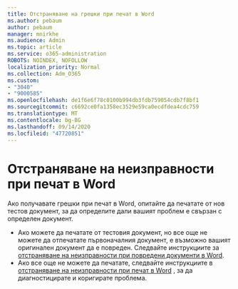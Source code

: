```yaml
---
title: Отстраняване на грешки при печат в Word
ms.author: pebaum
author: pebaum
manager: mnirkhe
ms.audience: Admin
ms.topic: article
ms.service: o365-administration
ROBOTS: NOINDEX, NOFOLLOW
localization_priority: Normal
ms.collection: Adm_O365
ms.custom:
- "3040"
- "9000585"
ms.openlocfilehash: de1f6e6f78c0100b994db3fdb759054cdb7f8bf1
ms.sourcegitcommit: c6692ce0fa1358ec3529e59ca0ecdfdea4cdc759
ms.translationtype: MT
ms.contentlocale: bg-BG
ms.lasthandoff: 09/14/2020
ms.locfileid: "47720851"
---
```

# <a name="resolving-print-failures-in-word"></a>Отстраняване на неизправности при печат в Word

Ако получавате грешки при печат в Word, опитайте да печатате от нов тестов документ, за да определите дали вашият проблем е свързан с определен документ.

- Ако можете да печатате от тестовия документ, но все още не можете да отпечатате първоначалния документ, е възможно вашият оригинален документ да е повреден. Следвайте инструкциите за [отстраняване на неизправности при повредени документи в Word](https://docs.microsoft.com/office/troubleshoot/word/damaged-documents-in-word#update-microsoft-office-and-windows).
- Ако все още не можете да печатате, следвайте инструкциите в [отстраняване на неизправности при печат в Word](https://docs.microsoft.com/office/troubleshoot/word/print-failures-in-word) , за да диагностицирате и коригирате проблема.